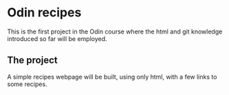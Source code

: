 # Odin recipes

This is the first project in the Odin course where the html and git knowledge introduced so far will be employed.

## The project

A simple recipes webpage will be built, using only html, with a few links to some recipes.

